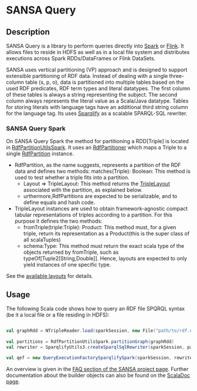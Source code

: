 # SANSA Query

## Description
SANSA Query is a library to perform queries directly into [Spark](https://spark.apache.org) or [Flink](https://flink.apache.org). It allows files to reside in HDFS as well as in a local file system and distributes executions across Spark RDDs/DataFrames or Flink DataSets.

SANSA uses vertical partitioning (VP) approach and is designed to support extensible partitioning of RDF data. Instead of dealing with a single three-column table (s, p, o), data is partitioned into multiple tables based on the used RDF predicates, RDF term types and literal datatypes. The first column of these tables is always a string representing the subject. The second column always represents the literal value as a Scala/Java datatype. Tables for storing literals with language tags have an additional third string column for the language tag. Its uses [Sparqlify](https://github.com/AKSW/Sparqlify) as a scalable SPARQL-SQL rewriter.

### SANSA Query Spark
On SANSA Query Spark the method for partitioning a RDD[Triple] is located in [RdfPartitionUtilsSpark](https://github.com/SANSA-Stack/SANSA-RDF/blob/develop/src/main/scala/net/sansa_stack/rdf/spark/partition/core/RdfPartitionUtilsSpark.scala). It uses an [RdfPartitioner](https://github.com/SANSA-Stack/SANSA-RDF/blob/develop/src/main/scala/net/sansa_stack/rdf/common/partition/core/RdfPartitioner.scala) which maps a Triple to a single [RdfPartition](https://github.com/SANSA-Stack/SANSA-RDF/blob/develop/src/main/scala/net/sansa_stack/rdf/common/partition/core/RdfPartition.scala) instance.

* RdfPartition, as the name suggests, represents a partition of the RDF data and defines two methods:
matches(Triple): Boolean: This method is used to test whether a triple fits into a partition.
  * Layout => TripleLayout: This method returns the [TripleLayout](https://github.com/SANSA-Stack/SANSA-RDF/blob/develop/src/main/scala/net/sansa_stack/rdf/common/partition/layout/TripleLayout.scala) associated with the partition, as explained below.
  * urthermore,RdfPartitions are expected to be serializable, and to define equals and hash code.
* TripleLayout instances are used to obtain framework-agnostic compact tabular representations of triples according to a partition. For this purpose it defines the two methods:
  * fromTriple(triple:Triple): Product: This method must, for a given triple, return its representation as a Product(this is the super class of all scalaTuples)
  * schema:Type: This method must return the exact scala type of the objects returned by fromTriple, such as typeOf[Tuple2[String,Double]]. Hence, layouts are expected to only yield instances of one specific type.

See the [available layouts](https://github.com/SANSA-Stack/SANSA-RDF/blob/develop/src/main/scala/net/sansa_stack/rdf/common/partition/layout) for details.

## Usage

The following Scala code shows how to query an RDF file SPQRQL syntax (be it a local file or a file residing in HDFS):
```scala

val graphRdd = NTripleReader.load(sparkSession, new File("path/to/rdf.nt"))
 
val partitions = RdfPartitionUtilsSpark.partitionGraph(graphRdd)
val rewriter = SparqlifyUtils3.createSparqlSqlRewriter(sparkSession, partitions)
 
val qef = new QueryExecutionFactorySparqlifySpark(sparkSession, rewriter)
```
An overview is given in the [FAQ section of the SANSA project page](http://sansa-stack.net/faq/#sparql-queries). Further documentation about the builder objects can also be found on the [ScalaDoc page](http://sansa-stack.net/scaladocs/).

	

